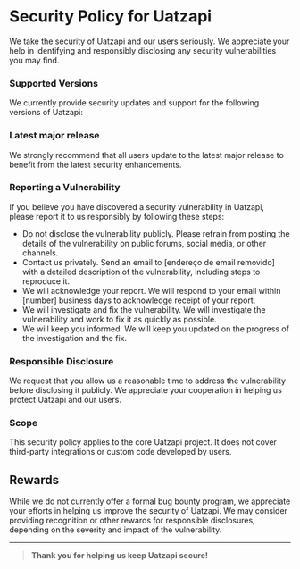 # Security Policy for Uatzapi
We take the security of Uatzapi and our users seriously. We appreciate your help in identifying and responsibly disclosing any security vulnerabilities you may find.   

### Supported Versions

We currently provide security updates and support for the following versions of Uatzapi:

### Latest major release
We strongly recommend that all users update to the latest major release to benefit from the latest security enhancements.

### Reporting a Vulnerability
If you believe you have discovered a security vulnerability in Uatzapi, please report it to us responsibly by following these steps:

- Do not disclose the vulnerability publicly. Please refrain from posting the details of the vulnerability on public forums, social media, or other channels.
- Contact us privately. Send an email to [endereço de email removido] with a detailed description of the vulnerability, including steps to reproduce it.
- We will acknowledge your report. We will respond to your email within [number] business days to acknowledge receipt of your report.
- We will investigate and fix the vulnerability. We will investigate the vulnerability and work to fix it as quickly as possible.
- We will keep you informed. We will keep you updated on the progress of the investigation and the fix.

### Responsible Disclosure

We request that you allow us a reasonable time to address the vulnerability before disclosing it publicly. We appreciate your cooperation in helping us protect Uatzapi and our users.

### Scope

This security policy applies to the core Uatzapi project. It does not cover third-party integrations or custom code developed by users.

## Rewards

While we do not currently offer a formal bug bounty program, we appreciate your efforts in helping us improve the security of Uatzapi. We may consider providing recognition or other rewards for responsible disclosures, depending on the severity and impact of the vulnerability.

---
> **Thank you for helping us keep Uatzapi secure!**
